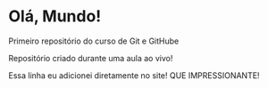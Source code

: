 # Olá, Mundo!
 Primeiro repositório do curso de Git e GitHube

 Repositório criado durante uma aula ao vivo!
 
 Essa linha eu adicionei diretamente no site! QUE IMPRESSIONANTE!
